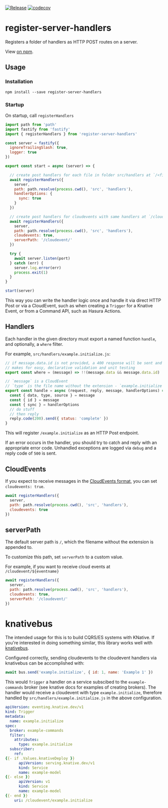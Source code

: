 [![Release](https://github.com/CloudNativeEntrepreneur/register-server-handlers/actions/workflows/release.yml/badge.svg)](https://github.com/CloudNativeEntrepreneur/register-server-handlers/actions/workflows/release.yml)
[![codecov](https://codecov.io/gh/cloudnativeentrepreneur/register-server-handlers/branch/master/graph/badge.svg?token=30AlWeV5Zd)](https://codecov.io/gh/cloudnativeentrepreneur/register-server-handlers)

# register-server-handlers

Registers a folder of handlers as HTTP POST routes on a server.

View [on npm](https://www.npmjs.com/package/register-server-handlers).

## Usage

### Installation

```
npm install --save register-server-handlers
```

### Startup

On startup, call `registerHandlers`

```javascript
import path from 'path'
import fastify from 'fastify'
import { registerHandlers } from 'register-server-handlers'

const server = fastify({
  ignoreTrailingSlash: true,
  logger: true
})

export const start = async (server) => {

  // create post handlers for each file in folder src/handlers at `/<filename without extension>`
  await registerHandlers({
    server,
    path: path.resolve(process.cwd(), 'src', 'handlers'),
    handlerOptions: {
      sync: true
    }
  })

  // create post handlers for cloudevents with same handlers at `/cloudevents/<filename without extension>`
  await registerHandlers({
    server,
    path: path.resolve(process.cwd(), 'src', 'handlers'),
    cloudevents: true,
    serverPath: '/cloudevent/'
  })

  try {
    await server.listen(port)
  } catch (err) {
    server.log.error(err)
    process.exit(1)
  }
}

start(server)
```

This way you can write the handler logic once and handle it via direct HTTP Post or via a CloudEvent, such as when creating a `Trigger` for a Knative Event, or from a Command API, such as Hasura Actions.

## Handlers

Each handler in the given directory must export a named function `handle`, and optionally, a `where` filter.

For example, `src/handlers/example.initialize.js`:

```javascript
// if message.data.id is not provided, a 400 response will be sent and the handler will not execute
// makes for easy, declarative validation and unit testing
export const where = (message) => !!(message.data && message.data.id)

// `message` is a CloudEvent
// `type` is the file name without the extension - `example.initialize`
export const handle = async (request, reply, message, handlerOptions) => {
  const { data, type, source } = message
  const { id } = message
  const { sync } = handlerOptions
  // do stuff
  // then reply
  reply.code(200).send({ status: 'complete' })
}
```

This will register `/example.initialize` as an HTTP Post endpoint.

If an error occurs in the handler, you should try to catch and reply with an appropriate error code. Unhandled exceptions are logged via `debug` and a reply code of `500` is sent.

## CloudEvents

If you expect to receive messages in the [CloudEvents format](https://cloudevents.io/), you can set `cloudevents: true`.

```javascript
await registerHandlers({
  server,
  path: path.resolve(process.cwd(), 'src', 'handlers'),
  cloudevents: true
})
```

## serverPath

The default server path is `/`, which the filename without the extension is appended to.

To customize this path, set `serverPath` to a custom value.

For example, if you want to receive cloud events at `/cloudevent/${eventname}`

```javascript
await registerHandlers({
  server,
  path: path.resolve(process.cwd(), 'src', 'handlers'),
  cloudevents: true,
  serverPath: '/cloudevent/'
})
```

# knativebus

The intended usage for this is to build CQRS/ES systems with KNative. If you're interested in doing something similar, this library works well with [knativebus](https://github.com/CloudNativeEntrepreneur/knativebus).

Configured correctly, sending cloudevents to the cloudevent handlers via knativebus can be accomplished with:

```javascript
await bus.send('example.initialize', { id: 1, name: 'Example 1' })
```

This would `Trigger` a handler on a service subscibed to the `example-commands` broker (see knative docs for examples of creating brokers). The handler would receive a cloudevent with type `example.initialize`, therefore handled by `src/handlers/example.initialize.js` in the above configuration.

```yaml
apiVersion: eventing.knative.dev/v1
kind: Trigger
metadata:
  name: example.initialize
spec:
  broker: example-commands
  filter:
    attributes:
      type: example.initialize
  subscriber:
    ref:
{{- if .Values.knativeDeploy }}
      apiVersion: serving.knative.dev/v1
      kind: Service
      name: example-model
{{- else }}
      apiVersion: v1
      kind: Service
      name: example-model
{{- end }}
    uri: /cloudevent/example.initialize
```
